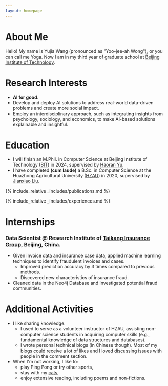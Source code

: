 ```yaml
---
layout: homepage
---
```


# About Me

Hello! My name is Yujia Wang (pronounced as "Yoo-jee-ah Wong"), or you can call me Yoga. Now I am in my third year of graduate school at [Beijing Institute of Technology](https://english.bit.edu.cn/).  

# Research Interests

- **AI for good**.
- Develop and deploy AI solutions to address real-world data-driven problems and create more social impact.
- Employ an interdisciplinary approach, such as integrating insights from psychology, sociology, and economics, to make AI-based solutions explainable and insightful.

# Education

- I will finish an M.Phil. in Computer Science at Beijing Institute of Technology ([BIT](https://english.bit.edu.cn/)) in 2024, supervised by [Haoran Yu](https://scholar.google.com/citations?hl=en&user=-vZRFXgAAAAJ).
- I have completed **(cum laude)** a B.Sc. in Computer Science at the Huazhong Agricultural University ([HZAU](http://www.hzau.edu.cn/en/HOME.htm)) in 2020, supervised by [Jianxiao Liu](https://dblp.org/pid/60/8456.html).

{% include_relative _includes/publications.md %}

{% include_relative _includes/experiences.md %}

<!-- # Awards and Scholarships 
- In BIT (2021-Present)
  - First-class Academic Scholarship.
  - Second-class Freshman Scholarship.
  - Excellent Student Leader.
- In HZAU (2016-2020)
  - Second-class Academic Scholarship.
  - Merit Student and Excellent League Member, 3 years in a row. 
  - Excellent Student Leader in 2018-2019 (Top 1%).
  - Second Prize in the National English Competition for College Students (Top 3%). -->
  
# Internships
### Data Scientist @ Research Institute of [Taikang Insurance Group](https://www.taikang.com/about_en.html), Beijing, China.
- Given invoice data and insurance case data, applied machine learning techniques to identify fraudulent invoices and cases.
  - Improved prediction accuracy by 3 times compared to previous methods.
  - Discovered new characteristics of insurance fraud.
- Cleaned data in the Neo4j Database and investigated potential fraud communities. 

# Additional Activities
- I like sharing knowledge.
  - I used to serve as a volunteer instructor of HZAU, assisting non-computer science students in acquiring computer skills (e.g., fundamental knowledge of data structures and databases).
  - I wrote personal technical blogs (in Chinese though). Most of my blogs could receive a lot of likes and I loved discussing issues with people in the comment section.
- When I'm not working, I like to: 
  - play Ping Pong or try other sports,
  - stay with my <a href="javascript:void(0);" onclick="toggleImage()">cats</a>,
  - enjoy extensive reading, including poems and non-fictions.
 
<div id="catImage" style="display:none;">
  <img src="/assets/img/PA.png" alt="Cat Image" />
</div>


<script>
function toggleImage() {
  var x = document.getElementById("catImage");
  if (x.style.display === "none") {
    x.style.display = "block";
  } else {
    x.style.display = "none";
  }
}
</script>
